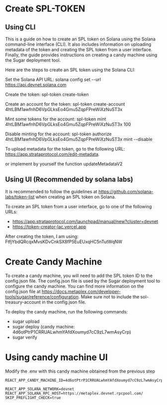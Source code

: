# Create SPL-TOKEN

## Using CLI

This is a guide on how to create an SPL token on Solana using the Solana command-line interface (CLI). It also includes information on uploading metadata of the token and creating the SPL token from a user interface. Finally, the guide provides instructions on creating a candy machine using the Sugar deployment tool.

Here are the steps to create an SPL token using the Solana CLI:

Set the Solana API URL: solana config set --url https://api.devnet.solana.com

Create the token: spl-token create-token

Create an account for the token: spl-token create-account
4htLBM1awfnhD6VpGLksEo4Gmu5ZqpFPreWiXzNuST3x

Mint some tokens for the account: spl-token mint 4htLBM1awfnhD6VpGLksEo4Gmu5ZqpFPreWiXzNuST3x 100

Disable minting for the account: spl-token authorize 4htLBM1awfnhD6VpGLksEo4Gmu5ZqpFPreWiXzNuST3x mint --disable

To upload metadata for the token, go to the following URL: https://app.strataprotocol.com/edit-metadata.

or implement by yourself the function updateMetadataV2

## Using UI (Recommended by solana labs)

It is recommended to follow the guidelines at https://github.com/solana-labs/token-list when creating an SPL token on Solana.

To create an SPL token from a user interface, go to one of the following URLs:

- https://app.strataprotocol.com/launchpad/manual/new?cluster=devnet
- https://token-creator-lac.vercel.app

After creating the token, I am using: FtfjYbdQRcqxMvsKDvCnkSX8fP5EuEUxqHC5nTutWqNW

# Create Candy Machine

To create a candy machine, you will need to add the SPL token ID to the config.json file. The config.json file is used by the Sugar deployment tool to configure the candy machine. You can find more information on the config.json file at https://docs.metaplex.com/developer-tools/sugar/reference/configuration. Make sure not to include the sol-treasury-account in the config.json file.

To deploy the candy machine, run the following commands:

- sugar upload
- sugar deploy (candy machine: 4d6otPtrP1CRRUALwhmYAfdXoumyd7cC9zL7wmAsyCrp)
- sugar verify

# Using candy machine UI

Modify the .env with this candy machine obtained from the previous step

```
REACT_APP_CANDY_MACHINE_ID=4d6otPtrP1CRRUALwhmYAfdXoumyd7cC9zL7wmAsyCrp

REACT_APP_SOLANA_NETWORK=devnet
REACT_APP_SOLANA_RPC_HOST=https://metaplex.devnet.rpcpool.com/
SKIP_PREFLIGHT_CHECK=true
```
